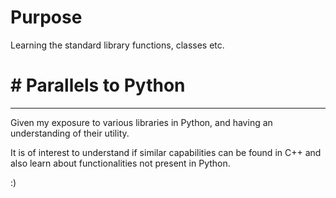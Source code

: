 # Purpose

Learning the standard library functions, classes etc.


# # Parallels to Python
-----------------------

Given my exposure to various libraries in Python, 
and having an understanding of their utility.

It is of interest to understand if similar
capabilities can be found in C++ and also 
learn about functionalities not present in Python.

:)